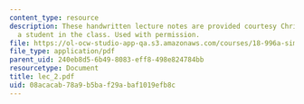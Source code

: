 ```yaml
---
content_type: resource
description: These handwritten lecture notes are provided courtesy Christina Goddard,
  a student in the class. Used with permission.
file: https://ol-ocw-studio-app-qa.s3.amazonaws.com/courses/18-996a-simplicity-theory-spring-2004/08acacab78a9b5baf29abaf1019efb8c_lec_2.pdf
file_type: application/pdf
parent_uid: 240eb8d5-6b49-8083-eff8-498e824784bb
resourcetype: Document
title: lec_2.pdf
uid: 08acacab-78a9-b5ba-f29a-baf1019efb8c
---
```

